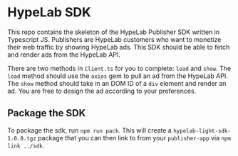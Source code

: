 # HypeLab SDK

This repo contains the skeleton of the HypeLab Publisher SDK written in Typescript JS. Publishers are HypeLab customers who want to monetize their web traffic by showing HypeLab ads. This SDK should be able to fetch and render ads from the HypeLab API.

There are two methods in `Client.ts` for you to complete: `load` and `show`. The `load` method should use the `axios` gem to pull an ad from the HypeLab API. The `show` method should take in an DOM ID of a `div` element and render an ad. You are free to design the ad according to your preferences.

## Package the SDK

To package the sdk, run `npm run pack`. This will create a `hypelab-light-sdk-1.0.0.tgz` package that you can then link to from your `publisher-app` via `npm link ../sdk`.
